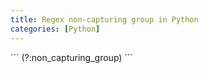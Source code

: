 ```yaml
---
title: Regex non-capturing group in Python
categories: [Python]
---
```


<div markdown="1" class="ans">
```
(?:non_capturing_group)
```
</div>
